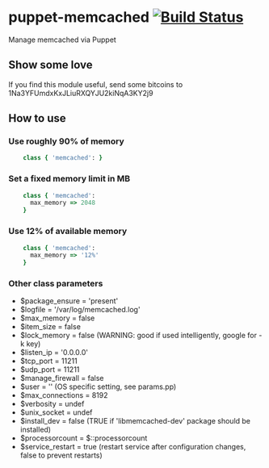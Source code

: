# puppet-memcached [![Build Status](https://secure.travis-ci.org/saz/puppet-memcached.png)](http://travis-ci.org/saz/puppet-memcached)

Manage memcached via Puppet

## Show some love
If you find this module useful, send some bitcoins to 1Na3YFUmdxKxJLiuRXQYJU2kiNqA3KY2j9

## How to use

### Use roughly 90% of memory

```ruby
    class { 'memcached': }
```

### Set a fixed memory limit in MB

```ruby
    class { 'memcached':
      max_memory => 2048
    }
```

### Use 12% of available memory

```ruby
    class { 'memcached':
      max_memory => '12%'
    }
```

### Other class parameters

* $package_ensure = 'present'
* $logfile = '/var/log/memcached.log'
* $max_memory = false
* $item_size = false
* $lock_memory = false (WARNING: good if used intelligently, google for -k key)
* $listen_ip = '0.0.0.0'
* $tcp_port = 11211
* $udp_port = 11211
* $manage_firewall = false
* $user = '' (OS specific setting, see params.pp)
* $max_connections = 8192
* $verbosity = undef
* $unix_socket = undef
* $install_dev = false (TRUE if 'libmemcached-dev' package should be installed)
* $processorcount = $::processorcount
* $service_restart = true (restart service after configuration changes, false to prevent restarts)
